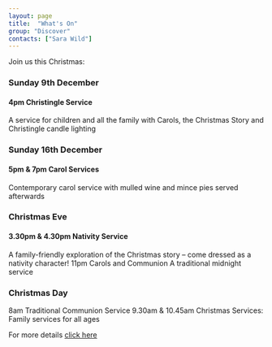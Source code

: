 ```yaml
---
layout: page
title:  "What's On"
group: "Discover"
contacts: ["Sara Wild"]
---
```


Join us this Christmas: 

### Sunday 9th December
#### 4pm Christingle Service
A service for children and all the family with Carols, the Christmas Story and
Christingle candle lighting

### Sunday 16th December
#### 5pm & 7pm Carol Services
Contemporary carol service with mulled wine and mince pies served afterwards

### Christmas Eve
#### 3.30pm & 4.30pm Nativity Service
A family-friendly exploration of the Christmas story – come dressed as a nativity character!
11pm Carols and Communion
A traditional midnight service

### Christmas Day
8am Traditional Communion Service
9.30am & 10.45am Christmas Services: Family services for all ages

For more details [click here](https://www.test.coggesparish.com/whats-on/)
